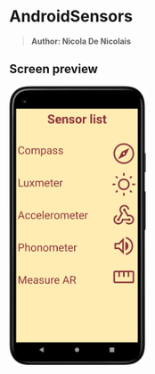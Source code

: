 # AndroidSensors
> <b>Author: Nicola De Nicolais</b>

## Screen preview
<img height="500em" src="Sensors.png" title="Sensors's screen preview">
